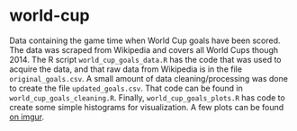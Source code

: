 # world-cup

Data containing the game time when World Cup goals have been scored.  The data was scraped from Wikipedia and covers all World Cups though 2014.  The R script `world_cup_goals_data.R` has the code that was used to acquire the data, and that raw data from Wikipedia is in the file `original_goals.csv`. A small amount of data cleaning/processing was done to create the file `updated_goals.csv`.  That code can be found in `world_cup_goals_cleaning.R`.  Finally, `world_cup_goals_plots.R` has code to create some simple histograms for visualization.  A few plots can be found [on imgur](https://imgur.com/a/0FeZR9G).
